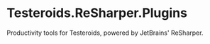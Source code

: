 Testeroids.ReSharper.Plugins
============================

Productivity tools for Testeroids, powered by JetBrains' ReSharper.